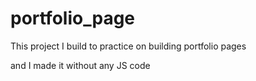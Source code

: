 # portfolio_page

This project I build to practice on building portfolio pages

and I made it without any JS code
